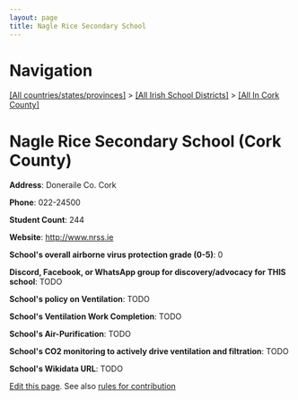```yaml
---
layout: page
title: Nagle Rice Secondary School
---
```

# Navigation

[[All countries/states/provinces]](../../..) > [[All Irish School Districts]](../..) > [[All In Cork County]](..)

# Nagle Rice Secondary School (Cork County)

**Address**: Doneraile Co. Cork

**Phone**: 022-24500

**Student Count**: 244

**Website**: <http://www.nrss.ie>

**School's overall airborne virus protection grade (0-5)**: 0

**Discord, Facebook, or WhatsApp group for discovery/advocacy for THIS school**: TODO

**School's policy on Ventilation**: TODO

**School's Ventilation Work Completion**: TODO

**School's Air-Purification**: TODO

**School's CO2 monitoring to actively drive ventilation and filtration**: TODO

**School's Wikidata URL**: TODO


[Edit this page](https://github.com/ventilate-schools/Ireland/edit/main/./Cork_County/Nagle_Rice_Secondary_School.md). See also [rules for contribution](../../../contribution-rules/)